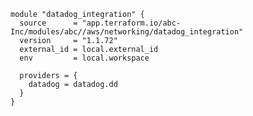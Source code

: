     module "datadog_integration" {
      source      = "app.terraform.io/abc-Inc/modules/abc//aws/networking/datadog_integration"
      version     = "1.1.72"
      external_id = local.external_id
      env         = local.workspace
    
      providers = {
        datadog = datadog.dd
      }
    }
